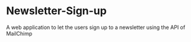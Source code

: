 # Newsletter-Sign-up
A web application to let the users sign up to a newsletter using the API of MailChimp
